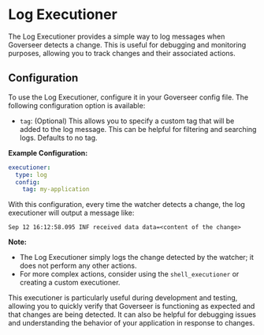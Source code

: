 # Log Executioner

The Log Executioner provides a simple way to log messages when Goverseer detects
a change. This is useful for debugging and monitoring purposes, allowing you to
track changes and their associated actions.

## Configuration

To use the Log Executioner, configure it in your Goverseer config file. The
following configuration option is available:

- `tag`: (Optional) This allows you to specify a custom tag that will be added
  to the log message. This can be helpful for filtering and searching logs.
  Defaults to no tag.

**Example Configuration:**

```yaml
executioner:
  type: log
  config:
    tag: my-application
```

With this configuration, every time the watcher detects a change, the log
executioner will output a message like:

```log
Sep 12 16:12:58.095 INF received data data=<content of the change>
```

**Note:**

- The Log Executioner simply logs the change detected by the watcher; it does
  not perform any other actions.
- For more complex actions, consider using the `shell_executioner` or creating a
  custom executioner.

This executioner is particularly useful during development and testing, allowing
you to quickly verify that Goverseer is functioning as expected and that changes
are being detected. It can also be helpful for debugging issues and
understanding the behavior of your application in response to changes.

